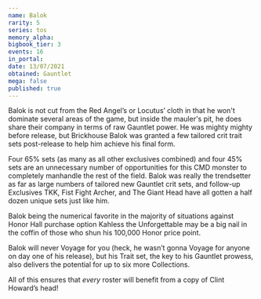 ```yaml
---
name: Balok
rarity: 5
series: tos
memory_alpha:
bigbook_tier: 3
events: 16
in_portal:
date: 13/07/2021
obtained: Gauntlet
mega: false
published: true
---
```


Balok is not cut from the Red Angel’s or Locutus’ cloth in that he won't dominate several areas of the game, but inside the mauler's pit, he does share their company in terms of raw Gauntlet power. He was mighty mighty before release, but Brickhouse Balok was granted a few tailored crit trait sets post-release to help him achieve his final form. 

Four 65% sets (as many as all other exclusives combined) and four 45% sets are an unnecessary number of opportunities for this CMD monster to completely manhandle the rest of the field. Balok was really the trendsetter as far as large numbers of tailored new Gauntlet crit sets, and follow-up Exclusives TKK, Fist Fight Archer, and The Giant Head have all gotten a half dozen unique sets just like him.

Balok being the numerical favorite in the majority of situations against Honor Hall purchase option Kahless the Unforgettable may be a big nail in the coffin of those who shun his 100,000 Honor price point. 

Balok will never Voyage for you (heck, he wasn’t gonna Voyage for anyone on day one of his release), but his Trait set, the key to his Gauntlet prowess, also delivers the potential for up to six more Collections.

All of this ensures that *every* roster will benefit from a copy of Clint Howard’s head!
